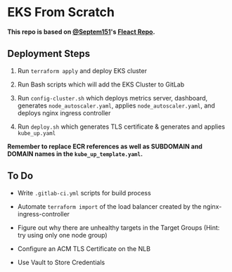 
  

# EKS From Scratch

  

**This repo is based on [@Septem151](https://github.com/Septem151/)'s [Fleact Repo](https://github.com/Septem151/Fleact/).**

  

## Deployment Steps

1. Run ```terraform apply``` and deploy EKS cluster

2. Run Bash scripts which will add the EKS Cluster to GitLab

3. Run ```config-cluster.sh``` which deploys metrics server, dashboard, generates `node_autoscaler.yaml`, applies `node_autoscaler.yaml`, and deploys nginx ingress controller

4. Run `deploy.sh` which generates TLS certificate & generates and applies `kube_up.yaml`

 **Remember to replace ECR references as well as SUBDOMAIN and DOMAIN names in the `kube_up_template.yaml`.**

  

## To Do

* Write `.gitlab-ci.yml` scripts for build process

* Automate `terraform import` of the load balancer created by the nginx-ingress-controller

* Figure out why there are unhealthy targets in the Target Groups (Hint: try using only one node group)

* Configure an ACM TLS Certificate on the NLB

* Use Vault to Store Credentials
